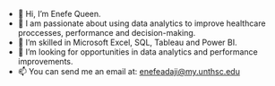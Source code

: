 - 👋 Hi, I’m Enefe Queen.
- 👀 I am passionate about using data analytics to improve healthcare proccesses, performance and decision-making.
- 🌱 I’m skilled in Microsoft Excel, SQL, Tableau and Power BI. 
- 💞️ I’m looking for opportunities in data analytics and performance improvements. 
- 📫 You can send me an email at: enefeadaji@my.unthsc.edu

<!---
EnefeAdaji/EnefeAdaji is a ✨ special ✨ repository because its `README.md` (this file) appears on your GitHub profile.
You can click the Preview link to take a look at your changes.
--->
